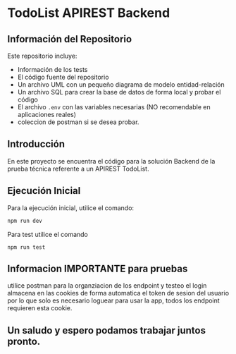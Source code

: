 # TodoList APIREST Backend

## Información del Repositorio
Este repositorio incluye:
- Información de los tests
- El código fuente del repositorio
- Un archivo UML con un pequeño diagrama de modelo entidad-relación
- Un archivo SQL para crear la base de datos de forma local y probar el código
- El archivo `.env` con las variables necesarias (NO recomendable en aplicaciones reales)
- coleccion de postman si se desea probar.

## Introducción
En este proyecto se encuentra el código para la solución Backend de la prueba técnica referente a un APIREST TodoList. 

## Ejecución Inicial
Para la ejecución inicial, utilice el comando:
```bash
npm run dev
```
Para test utilice el comando 
```
npm run test
```
## Informacion IMPORTANTE para pruebas
utilice postman para la organziacion de los endpoint y testeo el login almacena en las cookies de forma automatica el token de sesion del usuario por lo que solo es necesario loguear para usar la app,
todos los endpoint requieren esta cookie.  

## Un saludo y espero podamos trabajar juntos pronto.
